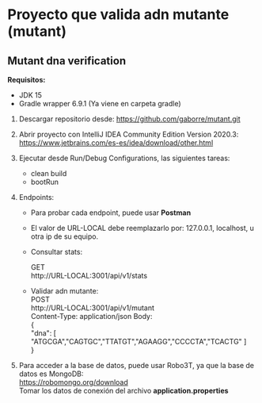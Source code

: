 # Proyecto que valida adn mutante (mutant)
## Mutant dna verification

**Requisitos:**
- JDK 15
- Gradle wrapper 6.9.1 (Ya viene en carpeta gradle)

1. Descargar repositorio desde:
   https://github.com/gaborre/mutant.git
   
2. Abrir proyecto con IntelliJ IDEA Community Edition Version 2020.3:
   https://www.jetbrains.com/es-es/idea/download/other.html
   
3. Ejecutar desde Run/Debug Configurations, las siguientes tareas:
    - clean build
    - bootRun
    
4. Endpoints:
    - Para probar cada endpoint, puede usar **Postman**
    - El valor de URL-LOCAL debe reemplazarlo por: 127.0.0.1, localhost, u otra ip de su equipo.
    - Consultar stats:  
        
        GET  
        http://URL-LOCAL:3001/api/v1/stats  
      
    - Validar adn mutante:  
      POST  
      http://URL-LOCAL:3001/api/v1/mutant  
      Content-Type: application/json
      Body:  
        {  
            "dna": [ "ATGCGA","CAGTGC","TTATGT","AGAAGG","CCCCTA","TCACTG" ]  
        }
5. Para acceder a la base de datos, puede usar Robo3T, ya que la base de datos es MongoDB:  
    https://robomongo.org/download  
    Tomar los datos de conexión del archivo **application.properties**
    